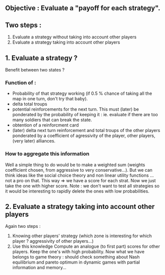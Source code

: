 ## Objective : Evaluate a "payoff for each strategy".

## Two steps :
1. Evaluate a strategy without taking into account other players 
2. Evaluate a strategy taking into account other players

## 1. Evaluate a strategy ?
Benefit between two states ? 

### Function of : 
* Probability of that strategy working (if 0.5 % chance of taking all the map in one turn, don't try that baby).
* delta total troups
* potential reinforcements for the next turn. This must (later) be ponderated by the probability of keeping it : ie. evaluate if there are too many soldiers that can break the state. 
* obtention of a reinforcment card
* (later) delta next turn reinforcement and total troups of the other players ponderated by a coefficient of agressivity of the player, other players, (very later) alliances.

### How to aggregate this information
Well a simple thing to do would be to make a weighted sum (weights coefficient chosen, from aggressive to very conservative...). But we can think ideas like the social choice theory and non linear utility functions ... not a pro on that.
This way => we have a score for each strat. Now we just take the one with higher score. 
Note : we don't want to test all strategies so it would be interesting to rapidly delete the ones with low probabilities.

## 2. Evaluate a strategy taking into account other players
Again two steps :
1. Knowing other players' strategy
(which zone is interesting for which player ? aggressivity of other players...)
2. Use this knowledge
Compute an analogue (to first part) scores for other players. Keep the one's with high probability.
Now what we have belongs to game theory : should check something about Nash equilibrium and pareto optimum in dynamic games with partial information and memory...

